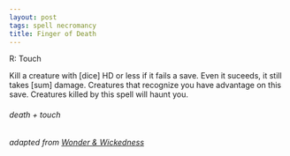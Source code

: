 ```yaml
---
layout: post
tags: spell necromancy
title: Finger of Death
---
```

R: Touch

Kill a creature with [dice] HD or less if it fails a save. Even it suceeds, it still takes [sum] damage. Creatures that recognize you have advantage on this save. Creatures killed by this spell will haunt you.

###### death + touch
###### adapted from [Wonder & Wickedness](https://www.drivethrurpg.com/product/145647/Wonder--Wickedness)
